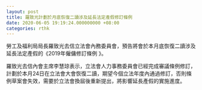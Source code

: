 ```yaml
---
layout: post
title: 羅致光計劃於月底恢復二讀涉及延長法定產假修訂條例
date: 2020-06-05 19:19:24.000000000 +08:00
categories: rthk
---
```


勞工及福利局局長羅致光去信立法會內務委員會，預告將會於本月底恢復二讀涉及延長法定產假的《2019年僱傭修訂條例 》。

羅致光去信內會主席李慧琼表示，立法會人力事務委員會已經完成審議條例修訂，計劃於本月24日在立法會大會恢復二讀，期望今個立法年度內通過修訂，否則條例草案會失效，需要於立法會換屆後重新提出，將影響延長產假的實施進度。

